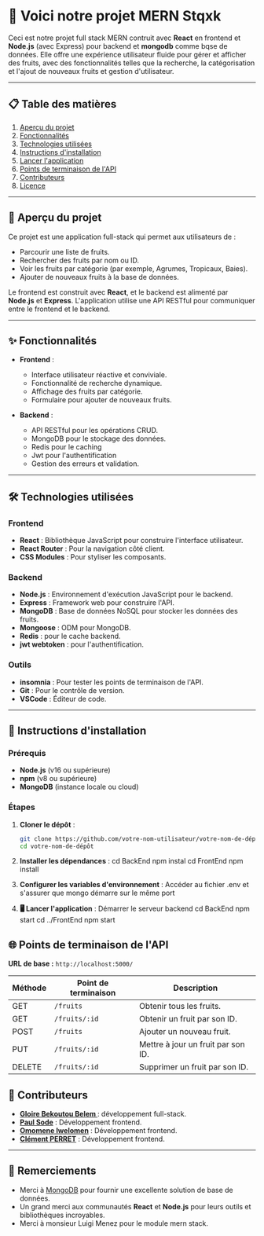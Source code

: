 # 🚀 Voici notre projet MERN Stqxk

Ceci est notre projet full stack MERN contruit avec **React** en frontend et **Node.js** (avec Express) pour backend et **mongodb** comme bqse de données. Elle offre une expérience utilisateur fluide pour gérer et afficher des fruits,  avec des fonctionnalités telles que la recherche, la catégorisation et l'ajout de nouveaux fruits et gestion d'utilisateur.

---

## 📋 Table des matières

1. [Aperçu du projet](#-aperçu-du-projet)
2. [Fonctionnalités](#-fonctionnalités)
3. [Technologies utilisées](#-technologies-utilisées)
4. [Instructions d'installation](#-instructions-dinstallation)
5. [Lancer l'application](#-lancer-lapplication)
6. [Points de terminaison de l'API](#-points-de-terminaison-de-lapi)
7. [Contributeurs](#-contributeurs)
8. [Licence](#-licence)

---

## 🌟 Aperçu du projet

Ce projet est une application full-stack qui permet aux utilisateurs de :
- Parcourir une liste de fruits.
- Rechercher des fruits par nom ou ID.
- Voir les fruits par catégorie (par exemple, Agrumes, Tropicaux, Baies).
- Ajouter de nouveaux fruits à la base de données.

Le frontend est construit avec **React**, et le backend est alimenté par **Node.js** et **Express**. L'application utilise une API RESTful pour communiquer entre le frontend et le backend.

---

## ✨ Fonctionnalités

- **Frontend** :
  - Interface utilisateur réactive et conviviale.
  - Fonctionnalité de recherche dynamique.
  - Affichage des fruits par catégorie.
  - Formulaire pour ajouter de nouveaux fruits.

- **Backend** :
  - API RESTful pour les opérations CRUD.
  - MongoDB pour le stockage des données.
  - Redis pour le caching
  - Jwt pour l'authentification
  - Gestion des erreurs et validation.

---

## 🛠️ Technologies utilisées

### Frontend
- **React** : Bibliothèque JavaScript pour construire l'interface utilisateur.
- **React Router** : Pour la navigation côté client.
- **CSS Modules** : Pour styliser les composants.

### Backend
- **Node.js** : Environnement d'exécution JavaScript pour le backend.
- **Express** : Framework web pour construire l'API.
- **MongoDB** : Base de données NoSQL pour stocker les données des fruits.
- **Mongoose** : ODM pour MongoDB.
- **Redis** : pour le cache backend.
- **jwt webtoken** : pour l'authentification.

### Outils
- **insomnia** : Pour tester les points de terminaison de l'API.
- **Git** : Pour le contrôle de version.
- **VSCode** : Éditeur de code.

---

## 🚀 Instructions d'installation

### Prérequis
- **Node.js** (v16 ou supérieure)
- **npm** (v8 ou supérieure)
- **MongoDB** (instance locale ou cloud)

### Étapes

1. **Cloner le dépôt** :
   ```bash
   git clone https://github.com/votre-nom-utilisateur/votre-nom-de-dépôt.git
   cd votre-nom-de-dépôt

2. **Installer les dépendances** :
   cd BackEnd
   npm instal
   cd FrontEnd
   npm install

2. **Configurer les variables d'environnement** :
   Accéder au fichier .env et s'assurer que mongo démarre sur le même port

2. **🖥️ Lancer l'application** :
   Démarrer le serveur backend
   cd BackEnd
   npm start
   cd ../FrontEnd
   npm start

## 🌐 Points de terminaison de l'API

**URL de base :** `http://localhost:5000/`

| Méthode | Point de terminaison | Description                          |
|---------|----------------------|--------------------------------------|
| GET     | `/fruits`            | Obtenir tous les fruits.             |
| GET     | `/fruits/:id`        | Obtenir un fruit par son ID.         |
| POST    | `/fruits`            | Ajouter un nouveau fruit.            |
| PUT     | `/fruits/:id`        | Mettre à jour un fruit par son ID.   |
| DELETE  | `/fruits/:id`        | Supprimer un fruit par son ID.       |

## 👥 Contributeurs

- **[Gloire Bekoutou Belem ](https://github.com/Gloireski)** : développement full-stack.
- **[Paul Sode](https://github.com/PaulSode)** : Développement frontend.
- **[Omomene Iwelomen](https://github.com/Omomene)** : Développement frontend.
- **[Clément PERRET](https://github.com/perret)** : Développement frontend.

---

## 🙏 Remerciements

- Merci à [MongoDB](https://www.mongodb.com/) pour fournir une excellente solution de base de données.
- Un grand merci aux communautés **React** et **Node.js** pour leurs outils et bibliothèques incroyables.
- Merci à monsieur Luigi Menez pour le module mern stack.